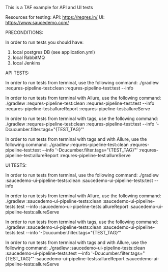 This is a TAF example for API and UI tests

Resources for testing:
API: https://reqres.in/
UI: https://www.saucedemo.com/

PRECONDITIONS:

In order to run tests you should have:
1. local postgres DB (see application.yml)
2. local RabbitMQ 
3. local Jenkins


API TESTS:

In order to run tests from terminal, use the following command:
 ./gradlew :requres-pipeline-test:clean :requres-pipeline-test:test --info

In order to run tests from terminal with Allure, use the following command:
./gradlew :requres-pipeline-test:clean :requres-pipeline-test:test --info :requres-pipeline-test:allureReport :requres-pipeline-test:allureServe

In order to run tests from terminal with tags, use the following command:
 ./gradlew :requres-pipeline-test:clean :requres-pipeline-test:test --info '-Dcucumber.filter.tags="{TEST_TAG}"'  

In order to run tests from terminal with tags and with Allure, use the following command:
./gradlew :requres-pipeline-test:clean :requres-pipeline-test:test --info '-Dcucumber.filter.tags="{TEST_TAG}"' :requres-pipeline-test:allureReport :requres-pipeline-test:allureServe


UI TESTS:

In order to run tests from terminal, use the following command:
./gradlew :saucedemo-ui-pipeline-tests:clean :saucedemo-ui-pipeline-tests:test --info

In order to run tests from terminal with Allure, use the following command:
./gradlew :saucedemo-ui-pipeline-tests:clean :saucedemo-ui-pipeline-tests:test --info :saucedemo-ui-pipeline-tests:allureReport :saucedemo-ui-pipeline-tests:allureServe

In order to run tests from terminal with tags, use the following command:
./gradlew :saucedemo-ui-pipeline-tests:clean :saucedemo-ui-pipeline-tests:test --info '-Dcucumber.filter.tags="{TEST_TAG}"'

In order to run tests from terminal with tags and with Allure, use the following command:
./gradlew :saucedemo-ui-pipeline-tests:clean :saucedemo-ui-pipeline-tests:test --info '-Dcucumber.filter.tags="{TEST_TAG}"' :saucedemo-ui-pipeline-tests:allureReport :saucedemo-ui-pipeline-tests:allureServe